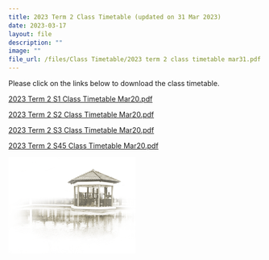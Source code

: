 ```yaml
---
title: 2023 Term 2 Class Timetable (updated on 31 Mar 2023)
date: 2023-03-17
layout: file
description: ""
image: ""
file_url: /files/Class Timetable/2023 term 2 class timetable mar31.pdf
---
```

Please click on the links below to download the class timetable.

[2023 Term 2 S1 Class Timetable Mar20.pdf](/files/Class%20Timetable/2023%20Term%202%20S1%20Class%20Timetable%20Mar20.pdf)

[2023 Term 2 S2 Class Timetable Mar20.pdf](/files/Class%20Timetable/2023%20Term%202%20S2%20Class%20Timetable%20Mar20.pdf)

[2023 Term 2 S3 Class Timetable Mar20.pdf](/files/Class%20Timetable/2023%20Term%202%20S3%20Class%20Timetable%20Mar20.pdf)

[2023 Term 2 S45 Class Timetable Mar20.pdf](/files/Class%20Timetable/2023%20Term%202%20S45%20Class%20Timetable%20Mar20.pdf)

<img src="/images/pavilion.png" style="width:50%">